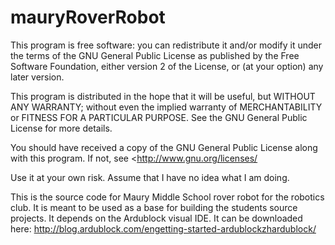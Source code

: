 # mauryRoverRobot

This program is free software: you can redistribute it and/or modify it under the terms of the GNU General Public License as published by the Free Software Foundation, either version 2 of the License, or (at your option) any later version.

This program is distributed in the hope that it will be useful, but WITHOUT ANY WARRANTY; without even the implied warranty of MERCHANTABILITY or FITNESS FOR A PARTICULAR PURPOSE. See the GNU General Public License for more details.

You should have received a copy of the GNU General Public License along with this program. If not, see <http://www.gnu.org/licenses/

Use it at your own risk. Assume that I have no idea what I am doing.

This is the source code for Maury Middle School rover robot for the robotics club.  It is meant to be used as a base for building the students source projects.  It depends on the Ardublock visual IDE.  It can be downloaded here:
http://blog.ardublock.com/engetting-started-ardublockzhardublock/

